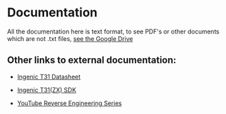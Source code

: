 # Documentation

All the documentation here is text format, to see PDF's or other documents 
which are not .txt files, [see the Google Drive](https://drive.google.com/drive/u/1/folders/1BEhvPF5wQ0bi8qQTojf_yk7Au3pODrgF)

Other links to external documentation:
----
* [Ingenic T31 Datasheet](https://drive.google.com/file/d/12MYs0BrT4tRH-UkWt7oT5_zm6LXiKhQJ/view)
* [Ingenic T31(ZX) SDK](https://github.com/HackerHomestead/Ingenic-SDK-T31-1.1.1-20200508)

* [YouTube Reverse Engineering Series](https://www.youtube.com/watch?v=k74IR5cJufE&list=PLtwWErFvSB4egjaXPiTao-DAKZXzAEWC_)

